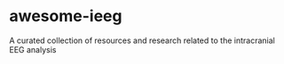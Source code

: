 # awesome-ieeg
A curated collection of resources and research related to the intracranial EEG analysis
